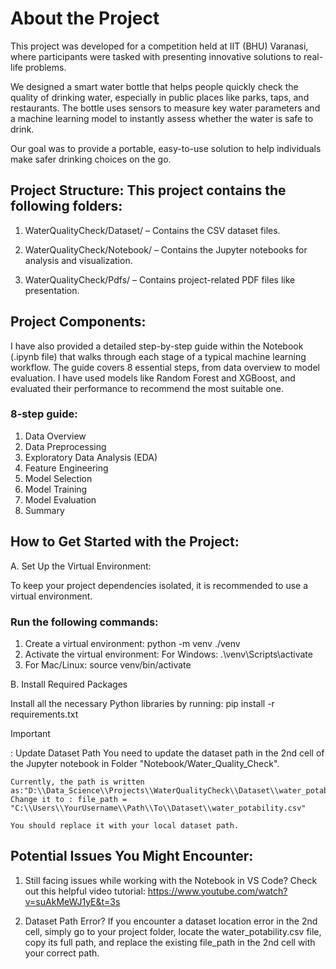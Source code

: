 # About the Project
This project was developed for a competition held at IIT (BHU) Varanasi, where participants were tasked with presenting innovative solutions to real-life problems.

We designed a smart water bottle that helps people quickly check the quality of drinking water, especially in public places like parks, taps, and restaurants. The bottle uses sensors to measure key water parameters and a machine learning model to instantly assess whether the water is safe to drink.

Our goal was to provide a portable, easy-to-use solution to help individuals make safer drinking choices on the go.

## Project Structure: This project contains the following folders:

1. WaterQualityCheck/Dataset/ – Contains the CSV dataset files.

2. WaterQualityCheck/Notebook/ – Contains the Jupyter notebooks for analysis and visualization.

3. WaterQualityCheck/Pdfs/ – Contains project-related PDF files like presentation.

## Project Components:

I have also provided a detailed step-by-step guide within the Notebook (.ipynb file) that walks through each stage of a typical machine learning workflow. The guide covers 8 essential steps, from data overview to model evaluation. I have used models like Random Forest and XGBoost, and evaluated their performance to recommend the most suitable one.

### 8-step guide:
1. Data Overview
2. Data Preprocessing
3. Exploratory Data Analysis (EDA)
4. Feature Engineering
5. Model Selection
6. Model Training
7. Model Evaluation
8. Summary

## How to Get Started with the Project: 

A. Set Up the Virtual Environment:
   
To keep your project dependencies isolated, it is recommended to use a virtual environment.

### Run the following commands:
1. Create a virtual environment:           python -m venv ./venv
2. Activate the virtual environment: For Windows: .\venv\Scripts\activate
3. For Mac/Linux: source venv/bin/activate

B. Install Required Packages

Install all the necessary Python libraries by running: pip install -r requirements.txt

>[!IMPORTANT]
>: Update Dataset Path
    You need to update the dataset path in the 2nd cell of the Jupyter notebook in Folder "Notebook/Water_Quality_Check".

    Currently, the path is written as:"D:\\Data_Science\\Projects\\WaterQualityCheck\\Dataset\\water_potability.csv"
    Change it to : file_path = "C:\\Users\\YourUsername\\Path\\To\\Dataset\\water_potability.csv"

    You should replace it with your local dataset path.

## Potential Issues You Might Encounter:

1. Still facing issues while working with the Notebook in VS Code?
    Check out this helpful video tutorial:
    https://www.youtube.com/watch?v=suAkMeWJ1yE&t=3s

2. Dataset Path Error?
    If you encounter a dataset location error in the 2nd cell, simply go to your project folder, locate the water_potability.csv file, copy its full path, and replace the existing file_path in the 2nd cell with your correct path.